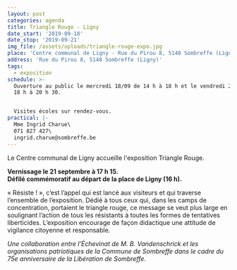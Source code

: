 ```yaml
---
layout: post
categories: agenda
title: Triangle Rouge - Ligny
date_start: '2019-09-18'
date_stop: '2019-09-21'
img_file: /assets/uploads/triangle-rouge-expo.jpg
place: 'Centre communal de Ligny - Rue du Pirou 8, 5140 Sombreffe (Ligny)'
address: 'Rue du Pirou 8, 5140 Sombreffe (Ligny)'
tags:
  - exposition
schedule: >-
  Ouverture au public le mercredi 18/09 de 14 h à 18 h et le vendredi 20/09 de
  18 h à 20 h 30.


  Visites écoles sur rendez-vous.
practical: |-
  Mme Ingrid Charue\
  071 827 427\
  ingrid.charue@sombreffe.be
---
```

Le Centre communal de Ligny accueille l'exposition Triangle Rouge.

**Vernissage le 21 septembre à 17 h 15.** \
**Défilé commémoratif au départ de la place de Ligny (16 h).**

« Résiste ! », c’est l’appel qui est lancé aux visiteurs et qui traverse l’ensemble de l’exposition. Dédié à tous ceux qui, dans les camps de concentration, portaient le triangle rouge, ce message se veut plus large en soulignant l’action de tous les résistants à toutes les formes de tentatives liberticides. L’exposition encourage de façon didactique une attitude de vigilance citoyenne et responsable.

_Une collaboration entre l’Échevinat de M. B. Vandenschrick et les organisations patriotiques de la Commune de Sombreffe dans le cadre du 75e anniversaire de la Libération de Sombreffe._
